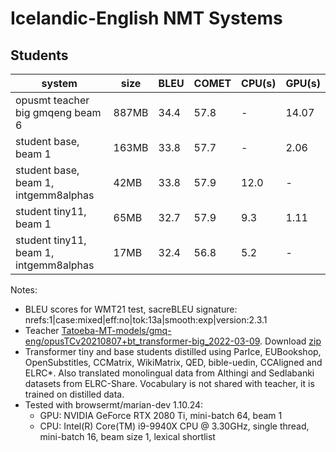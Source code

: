 # Icelandic-English NMT Systems

## Students

| system                                  |  size | BLEU | COMET | CPU(s) | GPU(s) |
| ----------------------------------------| ----- | ---- | ----- | ------ | ------ |
| opusmt teacher big gmqeng beam 6        | 887MB | 34.4 | 57.8 |  -   |  14.07  |
| student base, beam 1                    | 163MB | 33.8 | 57.7 |  -    |  2.06  |
| student base, beam 1, intgemm8alphas    |  42MB | 33.8 | 57.9 | 12.0  | - |
| student tiny11, beam 1                  |  65MB | 32.7 | 57.9 |  9.3  |  1.11  |
| student tiny11, beam 1, intgemm8alphas  |  17MB | 32.4 | 56.8 |  5.2  | - |

Notes:
 - BLEU scores for WMT21 test, sacreBLEU signature: nrefs:1|case:mixed|eff:no|tok:13a|smooth:exp|version:2.3.1
 - Teacher [Tatoeba-MT-models/gmq-eng/opusTCv20210807+bt\_transformer-big\_2022-03-09](https://opus.nlpl.eu/leaderboard/index.php?pkg=Tatoeba-MT-models&test=all&scoreslang=isl-eng&model=gmq-eng%2FopusTCv20210807%2Bbt_transformer-big_2022-03-09&src=isl&trg=eng&start=0&end=9&modelsource=scores). Download [zip](https://object.pouta.csc.fi/Tatoeba-MT-models/gmq-eng/opusTCv20210807+bt_transformer-big_2022-03-09.zip)
 - Transformer tiny and base students distilled using ParIce, EUBookshop, OpenSubstitles, CCMatrix, WikiMatrix, QED, bible-uedin, CCAligned and ELRC\*. Also translated monolingual data from Althingi and Sedlabanki datasets from ELRC-Share. Vocabulary is not shared with teacher, it is trained on distilled data.
 - Tested with browsermt/marian-dev 1.10.24:
    - GPU: NVIDIA GeForce RTX 2080 Ti, mini-batch 64, beam 1
    - CPU: Intel(R) Core(TM) i9-9940X CPU @ 3.30GHz, single thread, mini-batch 16, beam size 1, lexical shortlist
